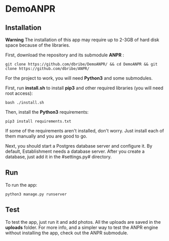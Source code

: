 # DemoANPR

## Installation

**Warning**
The installation of this app may require up to 2-3GB of hard disk space because of the libraries.

First, download the repository and its submodule **ANPR** :

```git clone https://github.com/dbribe/DemoANPR/ && cd DemoANPR && git clone https://github.com/dbribe/ANPR/```

For the project to work, you will need **Python3** and some submodules.

First, run **install.sh** to install **pip3** and other required libraries (you will need root access):

```bash ./install.sh```

Then, install the **Python3** requirements:

```pip3 install requirements.txt```

If some of the requirements aren't installed, don't worry. Just install each of them manually and you are good to go.

Next, you should start a Postgres database server and configure it. By default, Establishment needs a database server.
After you create a database, just add it in the #settings.py# directory.

## Run

To run the app:

```python3 manage.py runserver```

## Test

To test the app, just run it and add photos. All the uploads are saved in the **uploads** folder. For more info, and a simpler way to test the ANPR engine without installing the app, check out the ANPR submodule.
